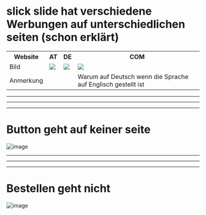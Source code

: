 <h1>slick slide hat verschiedene Werbungen auf unterschiedlichen seiten (schon erklärt)</h1>
<table>
  <tr>
    <th>Website</th>
    <th>AT</th>
    <th>DE</th>
    <th>COM</th>
  </tr>
  <tr>
    <td>Bild</td>
    <td><img src="https://github.com/user-attachments/assets/848cd3da-18cd-45f5-bf3d-c7541cd65c76"/></td>
    <td><img src="https://github.com/user-attachments/assets/8f9370ba-2ea2-498c-b158-0ace155c7560"/></td>
    <td><img src="https://github.com/user-attachments/assets/23164f6d-866e-423f-9a55-0ccccba23903"/></td>
  </tr>
  <tr>
    <td>Anmerkung</td>
    <td></td>
    <td></td>
    <td>Warum auf Deutsch wenn die Sprache auf Englisch gestellt ist</td>
  </tr>
</table>


<hr>
<hr>
<hr>

<h1>Button geht auf keiner seite</h1>

![image](https://github.com/user-attachments/assets/5944584e-55f1-4f70-95b6-4c07e490d0e2)



<hr>
<hr>
<hr>

<h1>Bestellen geht nicht</h1>

![image](https://github.com/user-attachments/assets/e4793872-4c19-4505-896a-efaab1087950)

